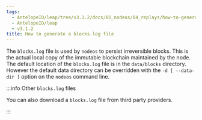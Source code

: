 ```yaml
---
tags:
  - AntelopeIO/leap/tree/v3.1.2/docs/01_nodeos/04_replays/how-to-generate-a-blocks.log.md
  - AntelopeIO/leap
  - v3.1.2
title: How to generate a blocks.log file
---
```


The `blocks.log` file is used by `nodeos` to persist irreversible blocks. This is the actual local copy of the immutable blockchain maintained by the node. The default location of the `blocks.log` file is in the `data/blocks` directory. However the default data directory can be overridden with the `-d [ --data-dir ]` option on the `nodeos` command line.


:::info Other `blocks.log` files

You can also download a `blocks.log` file from third party providers.

:::

